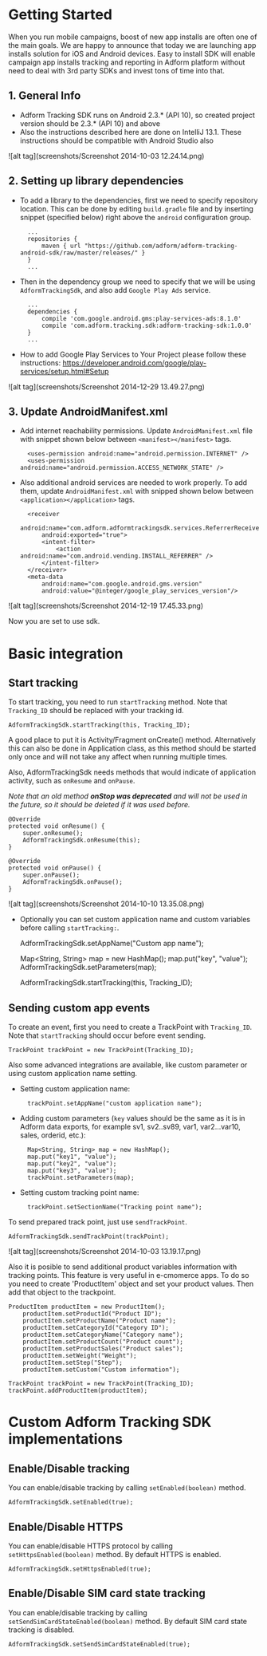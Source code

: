 # Getting Started

When you run mobile campaigns, boost of new app installs are often one of the main goals. We are happy to announce that today we are launching app installs solution for iOS and Android devices. Easy to install SDK will enable campaign app installs tracking and reporting in Adform platform without need to deal with 3rd party SDKs and invest tons of time into that.

## 1. General Info

* Adform Tracking SDK runs on Android 2.3.* (API 10), so created project version should be 2.3.* (API 10) and above
* Also the instructions described here are done on IntelliJ 13.1. These instructions should be compatible with Android Studio also

![alt tag](screenshots/Screenshot 2014-10-03 12.24.14.png)

## 2. Setting up library dependencies

* To add a library to the dependencies, first we need to specify repository location. This can be done by editing `build.gradle` file and by inserting snippet (specified below) right above the `android` configuration group. 

	    ...
		repositories {
    		maven { url "https://github.com/adform/adform-tracking-android-sdk/raw/master/releases/" }
		}
        ...


* Then in the dependency group we need to specify that we will be using `AdformTrackingSdk`, and also add `Google Play Ads` service.
		
	    ...
        dependencies {
		    compile 'com.google.android.gms:play-services-ads:8.1.0'
    		compile 'com.adform.tracking.sdk:adform-tracking-sdk:1.0.0'
        }
        ...
        
* How to add Google Play Services to Your Project please follow these instructions: https://developer.android.com/google/play-services/setup.html#Setup

![alt tag](screenshots/Screenshot 2014-12-29 13.49.27.png)

## 3. Update AndroidManifest.xml


* Add internet reachability permissions. Update `AndroidManifest.xml` file with snippet shown below between `<manifest></manifest>` tags.

		<uses-permission android:name="android.permission.INTERNET" />
		<uses-permission android:name="android.permission.ACCESS_NETWORK_STATE" />
		    
* Also additional android services are needed to work properly. To add them, update `AndroidManifest.xml` with snipped shown below between `<application></application>` tags.

        <receiver
            android:name="com.adform.adformtrackingsdk.services.ReferrerReceiver"
            android:exported="true">
            <intent-filter>
                <action android:name="com.android.vending.INSTALL_REFERRER" />
            </intent-filter>
        </receiver>
        <meta-data
            android:name="com.google.android.gms.version"
            android:value="@integer/google_play_services_version"/>
            
![alt tag](screenshots/Screenshot 2014-12-19 17.45.33.png)

Now you are set to use sdk. 

# Basic integration
## Start tracking
		
To start tracking, you need to 	run `startTracking` method. Note that `Tracking_ID` should be replaced with your tracking id.

	AdformTrackingSdk.startTracking(this, Tracking_ID);
		
A good place to put it is Activity/Fragment onCreate() method. Alternatively this can also be done in Application class, as this method should be started only once and will not take any affect when running multiple times. 

Also, AdformTrackingSdk needs methods that would indicate of application activity, such as `onResume` and `onPause`. 

*Note that an old method* ***onStop was deprecated*** *and will not be used in the future, so it should be deleted if it was used before.*

    @Override
    protected void onResume() {
        super.onResume();
        AdformTrackingSdk.onResume(this);
    }

    @Override
    protected void onPause() {
        super.onPause();
        AdformTrackingSdk.onPause();
    }
    

![alt tag](screenshots/Screenshot 2014-10-10 13.35.08.png)
 
 * Optionally you can set custom application name and custom variables before calling `startTracking:`.
	
	AdformTrackingSdk.setAppName("Custom app name");
	
	Map<String, String> map = new HashMap();
	map.put("key", "value");
	AdformTrackingSdk.setParameters(map);
	
	AdformTrackingSdk.startTracking(this, Tracking_ID);
    		
## Sending custom app events    		
To create an event, first you need to create a TrackPoint with `Tracking_ID`. Note that `startTracking` should occur before event sending.

	TrackPoint trackPoint = new TrackPoint(Tracking_ID);
	
Also some advanced integrations are available, like custom parameter or using custom application name setting. 

* Setting custom application name: 

		trackPoint.setAppName("custom application name");
		
* Adding custom parameters (`key` values should be the same as it is in Adform data exports, for example sv1, sv2..sv89, var1, var2...var10, sales, orderid, etc.):
	
		Map<String, String> map = new HashMap();
		map.put("key1", "value");
		map.put("key2", "value");
		map.put("key3", "value");
		trackPoint.setParameters(map);

* Setting custom tracking point name:
	
		trackPoint.setSectionName("Tracking point name");
		
To send prepared track point, just use `sendTrackPoint`.

	AdformTrackingSdk.sendTrackPoint(trackPoint);

![alt tag](screenshots/Screenshot 2014-10-03 13.19.17.png)

Also it is posible to send additional product variables information with tracking points. This feature is very useful in e-cmomerce apps. To do so you need to create 'ProductItem' object and set your product values. Then add that object to the trackpoint.

	ProductItem productItem = new ProductItem();
    	productItem.setProductId("Product ID");
        productItem.setProductName("Product name");
        productItem.setCategoryId("Category ID");
        productItem.setCategoryName("Category name");
        productItem.setProductCount("Product count");
        productItem.setProductSales("Product sales");
        productItem.setWeight("Weight");
        productItem.setStep("Step");
        productItem.setCustom("Custom information");
        
    TrackPoint trackPoint = new TrackPoint(Tracking_ID);
    trackPoint.addProductItem(productItem);
    
# Custom Adform Tracking SDK implementations

## Enable/Disable tracking
You can enable/disable tracking by calling `setEnabled(boolean)` method.

	AdformTrackingSdk.setEnabled(true);
	
## Enable/Disable HTTPS
You can enable/disable HTTPS protocol by calling `setHttpsEnabled(boolean)` method. By default HTTPS is enabled.

	AdformTrackingSdk.setHttpsEnabled(true);
	
## Enable/Disable SIM card state tracking
You can enable/disable tracking by calling `setSendSimCardStateEnabled(boolean)` method. By default SIM card state tracking is disabled.

	AdformTrackingSdk.setSendSimCardStateEnabled(true);


